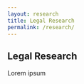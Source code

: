 ```yaml
---
layout: research
title: Legal Research
permalink: /research/
---
```


## Legal Research

Lorem ipsum
